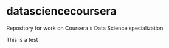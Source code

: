 # datasciencecoursera
Repository for work on Coursera's Data Science specialization

This is a test
